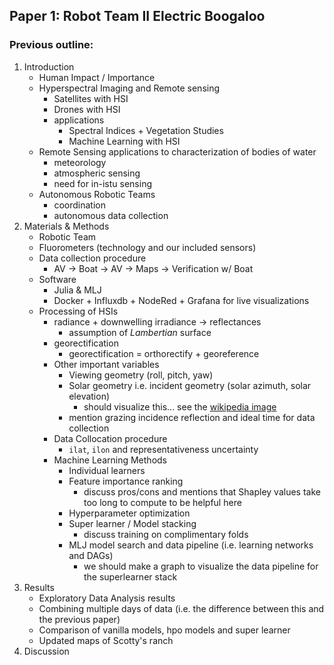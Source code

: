 ## Paper 1: Robot Team II Electric Boogaloo
### Previous outline: 
1. Introduction
   - Human Impact / Importance 
   - Hyperspectral Imaging and Remote sensing
     - Satellites with HSI 
     - Drones with HSI 
     - applications 
       - Spectral Indices + Vegetation Studies
       - Machine Learning with HSI
   - Remote Sensing applications to characterization of bodies of water
     - meteorology 
     - atmospheric sensing 
     - need for in-istu sensing
   - Autonomous Robotic Teams 
     - coordination
     - autonomous data collection 
2. Materials & Methods 
   - Robotic Team 
   - Fluorometers (technology and our included sensors)
   - Data collection procedure
     - AV -> Boat -> AV -> Maps -> Verification w/ Boat
   - Software 
     - Julia & MLJ
     - Docker + Influxdb + NodeRed + Grafana for live visualizations
   - Processing of HSIs 
     - radiance + downwelling irradiance -> reflectances 
       - assumption of *Lambertian* surface
     - georectification 
       - georectification = orthorectify + georeference
     - Other important variables 
       - Viewing geometry (roll, pitch, yaw)
       - Solar geometry i.e. incident geometry (solar azimuth, solar elevation)
         - should visualize this... see the [wikipedia image](https://en.wikipedia.org/wiki/Solar_zenith_angle#/media/File:Solar_Zenith_Angle_min.png)
       - mention grazing incidence reflection and ideal time for data collection
     - Data Collocation procedure 
       - `ilat`, `ilon` and representativeness uncertainty
     - Machine Learning Methods 
       - Individual learners 
       - Feature importance ranking 
         - discuss pros/cons and mentions that Shapley values take too long to compute to be helpful here 
       - Hyperparameter optimization
       - Super learner / Model stacking 
         - discuss training on complimentary folds
       - MLJ model search and data pipeline (i.e. learning networks and DAGs)
         - we should make a graph to visualize the data pipeline for the superlearner stack 
3. Results 
   - Exploratory Data Analysis results 
   - Combining multiple days of data (i.e. the difference between this and the previous paper)
   - Comparison of vanilla models, hpo models and super learner
   - Updated maps of Scotty's ranch 
4. Discussion


